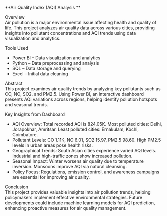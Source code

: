 **Air Quality Index (AQI) Analysis  **

Overview  
Air pollution is a major environmental issue affecting health and quality of life.
This project analyzes air quality data across various cities, providing insights into pollutant concentrations and AQI trends using data visualization and analytics.  

Tools Used  
- Power BI – Data visualization and analytics  
- Python – Data preprocessing and analysis  
- SQL – Data storage and querying  
- Excel – Initial data cleaning  

Abstract  
This project examines air quality trends by analyzing key pollutants such as CO, NO, SO2, and PM2.5. 
Using Power BI, an interactive dashboard presents AQI variations across regions, helping identify pollution hotspots and seasonal trends.  

Key Insights from Dashboard  
- AQI Overview: Total recorded AQI is 824.05K. Most polluted cities: Delhi, Jorapokhar, Amritsar. Least polluted cities: Ernakulam, Kochi, Coimbatore.  
- Pollutant Levels: CO 1.11K, NO 6.01, SO2 15.97, PM2.5 98.60. High PM2.5 levels in urban areas pose health risks.  
- Geographical Trends: South Asian cities experience varied AQI levels. Industrial and high-traffic zones show increased pollution.  
- Seasonal Impact: Winter worsens air quality due to temperature inversion. Monsoons improve AQI via natural cleansing.  
- Policy Focus: Regulations, emission control, and awareness campaigns are essential for improving air quality.  

Conclusion  
This project provides valuable insights into air pollution trends, helping policymakers implement effective environmental strategies.
Future developments could include machine learning models for AQI prediction, enhancing proactive measures for air quality management.  
